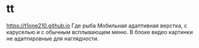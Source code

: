 # tt
https://t1one210.github.io
Где рыба
Мобильная адаптивная верстка, с каруселью и с обычным всплывающем меню. В блоке видео картинки не адаптировные для наглядности.

